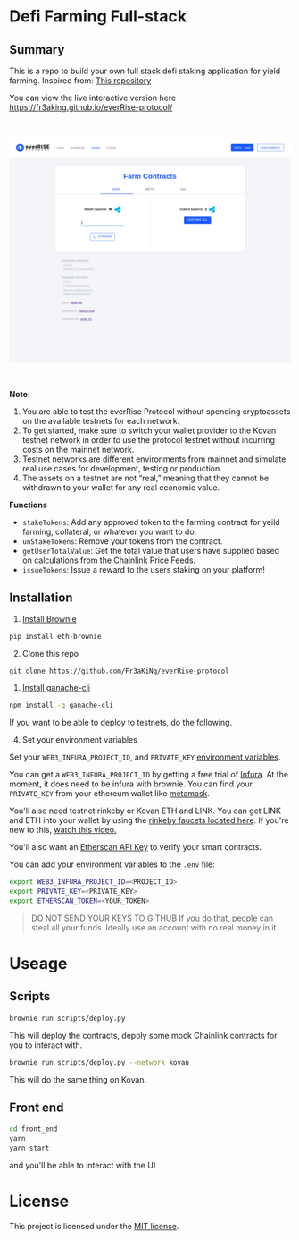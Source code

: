 # Defi Farming Full-stack
## Summary
This is a repo to build your own full stack defi staking application for yield farming. Inspired from: [This repository](https://github.com/PatrickAlphaC/defi-stake-yield-brownie)

You can view the live interactive version here https://fr3aking.github.io/everRise-protocol/

<br/>
<p align="center">
<a href="https://chain.link" target="_blank">
<img src="./web-image.png" width="900" alt="Full Stack Example">
</a>
</p>
<br/>

**Note:**
1. You are able to test the everRise Protocol without spending cryptoassets on the available testnets for each network.
2. To get started, make sure to switch your wallet provider to the Kovan testnet network in order to use the protocol testnet without incurring costs on the mainnet network.
3. Testnet networks are different environments from mainnet and simulate real use cases for development, testing or production.
4. The assets on a testnet are not “real,” meaning that they cannot be withdrawn to your wallet for any real economic value.  

**Functions**
- `stakeTokens`: Add any approved token to the farming contract for yeild farming, collateral, or whatever you want to do.
- `unStakeTokens`: Remove your tokens from the contract.
- `getUserTotalValue`: Get the total value that users have supplied based on calculations from the Chainlink Price Feeds. 
- `issueTokens`: Issue a reward to the users staking on your platform!

## Installation

1. [Install Brownie](https://eth-brownie.readthedocs.io/en/stable/install.html)

```bash
pip install eth-brownie
```

2. Clone this repo
```
git clone https://github.com/Fr3aKiNg/everRise-protocol
```

1. [Install ganache-cli](https://www.npmjs.com/package/ganache-cli)

```bash
npm install -g ganache-cli
```

If you want to be able to deploy to testnets, do the following. 

4. Set your environment variables

Set your `WEB3_INFURA_PROJECT_ID`, and `PRIVATE_KEY` [environment variables](https://www.twilio.com/blog/2017/01/how-to-set-environment-variables.html). 

You can get a `WEB3_INFURA_PROJECT_ID` by getting a free trial of [Infura](https://infura.io/). At the moment, it does need to be infura with brownie. You can find your `PRIVATE_KEY` from your ethereum wallet like [metamask](https://metamask.io/). 

You'll also need testnet rinkeby or Kovan ETH and LINK. You can get LINK and ETH into your wallet by using the [rinkeby faucets located here](https://docs.chain.link/docs/link-token-contracts#rinkeby). If you're new to this, [watch this video.](https://www.youtube.com/watch?v=P7FX_1PePX0)

You'll also want an [Etherscan API Key](https://etherscan.io/apis) to verify your smart contracts. 

You can add your environment variables to the `.env` file:
```bash
export WEB3_INFURA_PROJECT_ID=<PROJECT_ID>
export PRIVATE_KEY=<PRIVATE_KEY>
export ETHERSCAN_TOKEN=<YOUR_TOKEN>
```
> DO NOT SEND YOUR KEYS TO GITHUB
> If you do that, people can steal all your funds. Ideally use an account with no real money in it. 

# Useage

## Scripts

```bash
brownie run scripts/deploy.py
```
This will deploy the contracts, depoly some mock Chainlink contracts for you to interact with.
```bash
brownie run scripts/deploy.py --network kovan
```
This will do the same thing on Kovan.

## Front end
```bash
cd front_end
yarn
yarn start
```
and you'll be able to interact with the UI

# License

This project is licensed under the [MIT license](LICENSE).
